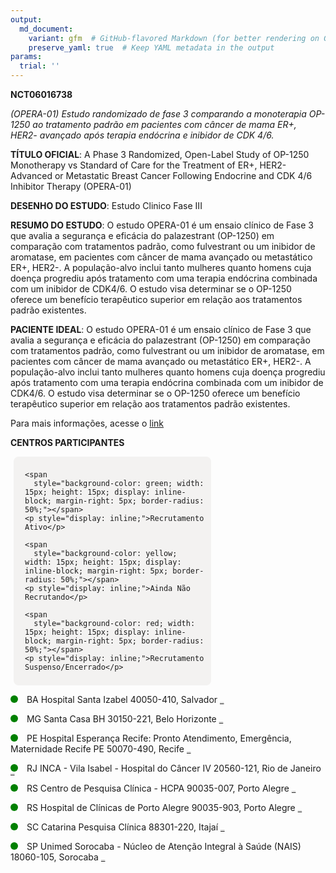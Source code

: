 ```yaml
---
output: 
  md_document:
    variant: gfm  # GitHub-flavored Markdown (for better rendering on GitHub)
    preserve_yaml: true  # Keep YAML metadata in the output
params:
  trial: ''
---
```


**NCT06016738**

*(OPERA-01) Estudo randomizado de fase 3 comparando a monoterapia
OP-1250 ao tratamento padrão em pacientes com câncer de mama ER+, HER2-
avançado após terapia endócrina e inibidor de CDK 4/6.*

**TÍTULO OFICIAL**: A Phase 3 Randomized, Open-Label Study of OP-1250
Monotherapy vs Standard of Care for the Treatment of ER+, HER2- Advanced
or Metastatic Breast Cancer Following Endocrine and CDK 4/6 Inhibitor
Therapy (OPERA-01)

**DESENHO DO ESTUDO**: Estudo Clinico Fase III

**RESUMO DO ESTUDO**: O estudo OPERA-01 é um ensaio clínico de Fase 3
que avalia a segurança e eficácia do palazestrant (OP-1250) em
comparação com tratamentos padrão, como fulvestrant ou um inibidor de
aromatase, em pacientes com câncer de mama avançado ou metastático ER+,
HER2-. A população-alvo inclui tanto mulheres quanto homens cuja doença
progrediu após tratamento com uma terapia endócrina combinada com um
inibidor de CDK4/6. O estudo visa determinar se o OP-1250 oferece um
benefício terapêutico superior em relação aos tratamentos padrão
existentes.

**PACIENTE IDEAL**: O estudo OPERA-01 é um ensaio clínico de Fase 3 que
avalia a segurança e eficácia do palazestrant (OP-1250) em comparação
com tratamentos padrão, como fulvestrant ou um inibidor de aromatase, em
pacientes com câncer de mama avançado ou metastático ER+, HER2-. A
população-alvo inclui tanto mulheres quanto homens cuja doença progrediu
após tratamento com uma terapia endócrina combinada com um inibidor de
CDK4/6. O estudo visa determinar se o OP-1250 oferece um benefício
terapêutico superior em relação aos tratamentos padrão existentes.

Para mais informações, acesse o
[link](https://clinicaltrials.gov/ct2/show/NCT06016738)

**CENTROS PARTICIPANTES**

<div style="margin-bottom: 8px; margin-left: 5px; padding: 8px; max-width: 300px; background-color: #f3f2f1; border-radius: 8px;">

<div style="margin-left: 10px;">

    <span 
      style="background-color: green; width: 15px; height: 15px; display: inline-block; margin-right: 5px; border-radius: 50%;"></span>
    <p style="display: inline;">Recrutamento Ativo</p>

</div>

<div style="margin-left: 10px;">

    <span 
      style="background-color: yellow; width: 15px; height: 15px; display: inline-block; margin-right: 5px; border-radius: 50%;"></span>
    <p style="display: inline;">Ainda Não Recrutando</p>

</div>

<div style="margin-left: 10px;">

    <span 
      style="background-color: red; width: 15px; height: 15px; display: inline-block; margin-right: 5px; border-radius: 50%;"></span>
    <p style="display: inline;">Recrutamento Suspenso/Encerrado</p>

</div>

</div>

<span style="display: inline-block; width: 12px; height: 12px; border-radius: 50%; margin-right: 10px; padding-bottom: 0px; background-color: green;"></span>
BA Hospital Santa Izabel 40050-410, Salvador
<span style="color: #2E4A7F; text-decoration: none; font-weight: 500; font-size: 0.8">[REPORTAR
ERRO](https://flazar.shinyapps.io/formsapp?study_nct_id=NCT06016738&location_id=CLINICALTRIALSITESALVADORBAHIA40050410BRAZIL&location_full_name=Hospital%20Santa%20Izabel%2C%2040050-410%2C%20Salvador&form_type=Reportar%20Erro)</span>

<span style="display: inline-block; width: 12px; height: 12px; border-radius: 50%; margin-right: 10px; padding-bottom: 0px; background-color: green;"></span>
MG Santa Casa BH 30150-221, Belo Horizonte
<span style="color: #2E4A7F; text-decoration: none; font-weight: 500; font-size: 0.8">[REPORTAR
ERRO](https://flazar.shinyapps.io/formsapp?study_nct_id=NCT06016738&location_id=CLINICALTRIALSITEBELOHORIZONTEMINASGERAIS30150221BRAZIL&location_full_name=Santa%20Casa%20BH%2C%2030150-221%2C%20Belo%20Horizonte&form_type=Reportar%20Erro)</span>

<span style="display: inline-block; width: 12px; height: 12px; border-radius: 50%; margin-right: 10px; padding-bottom: 0px; background-color: green;"></span>
PE Hospital Esperança Recife: Pronto Atendimento, Emergência,
Maternidade Recife PE 50070-490, Recife
<span style="color: #2E4A7F; text-decoration: none; font-weight: 500; font-size: 0.8">[REPORTAR
ERRO](https://flazar.shinyapps.io/formsapp?study_nct_id=NCT06016738&location_id=CLINICALTRIALSITERECIFEPERNAMBUCO50070480BRAZIL&location_full_name=Hospital%20Esperan%C3%A7a%20Recife%3A%20Pronto%20Atendimento%2C%20Emerg%C3%AAncia%2C%20Maternidade%20Recife%20PE%2C%2050070-490%2C%20Recife&form_type=Reportar%20Erro)</span>

<span style="display: inline-block; width: 12px; height: 12px; border-radius: 50%; margin-right: 10px; padding-bottom: 0px; background-color: green;"></span>
RJ INCA - Vila Isabel - Hospital do Câncer IV 20560-121, Rio de Janeiro
<span style="color: #2E4A7F; text-decoration: none; font-weight: 500; font-size: 0.8">[REPORTAR
ERRO](https://flazar.shinyapps.io/formsapp?study_nct_id=NCT06016738&location_id=CLINICALTRIALSITERIODEJANEIRO20560120BRAZIL&location_full_name=INCA%20-%20Vila%20Isabel%20-%20Hospital%20do%20C%C3%A2ncer%20IV%2C%2020560-121%2C%20Rio%20de%20Janeiro&form_type=Reportar%20Erro)</span>

<span style="display: inline-block; width: 12px; height: 12px; border-radius: 50%; margin-right: 10px; padding-bottom: 0px; background-color: green;"></span>
RS Centro de Pesquisa Clínica - HCPA 90035-007, Porto Alegre
<span style="color: #2E4A7F; text-decoration: none; font-weight: 500; font-size: 0.8">[REPORTAR
ERRO](https://flazar.shinyapps.io/formsapp?study_nct_id=NCT06016738&location_id=CLINICALTRIALSITEPORTOALEGRERIOGRANDEDOSUL90050170BRAZIL&location_full_name=Centro%20de%20Pesquisa%20Cl%C3%ADnica%20-%20HCPA%2C%2090035-007%2C%20Porto%20Alegre&form_type=Reportar%20Erro)</span>

<span style="display: inline-block; width: 12px; height: 12px; border-radius: 50%; margin-right: 10px; padding-bottom: 0px; background-color: green;"></span>
RS Hospital de Clínicas de Porto Alegre 90035-903, Porto Alegre
<span style="color: #2E4A7F; text-decoration: none; font-weight: 500; font-size: 0.8">[REPORTAR
ERRO](https://flazar.shinyapps.io/formsapp?study_nct_id=NCT06016738&location_id=CLINICALTRIALSITEPORTOALEGRERIOGRANDEDOSUL90035903BRAZIL&location_full_name=Hospital%20de%20Cl%C3%ADnicas%20de%20Porto%20Alegre%2C%2090035-903%2C%20Porto%20Alegre&form_type=Reportar%20Erro)</span>

<span style="display: inline-block; width: 12px; height: 12px; border-radius: 50%; margin-right: 10px; padding-bottom: 0px; background-color: green;"></span>
SC Catarina Pesquisa Clínica 88301-220, Itajaí
<span style="color: #2E4A7F; text-decoration: none; font-weight: 500; font-size: 0.8">[REPORTAR
ERRO](https://flazar.shinyapps.io/formsapp?study_nct_id=NCT06016738&location_id=CLINICALTRIALSITEITAJAISANTACATARINA88301220BRAZIL&location_full_name=Catarina%20Pesquisa%20Cl%C3%ADnica%2C%2088301-220%2C%20Itaja%C3%AD&form_type=Reportar%20Erro)</span>

<span style="display: inline-block; width: 12px; height: 12px; border-radius: 50%; margin-right: 10px; padding-bottom: 0px; background-color: green;"></span>
SP Unimed Sorocaba - Núcleo de Atenção Integral à Saúde (NAIS)
18060-105, Sorocaba
<span style="color: #2E4A7F; text-decoration: none; font-weight: 500; font-size: 0.8">[REPORTAR
ERRO](https://flazar.shinyapps.io/formsapp?study_nct_id=NCT06016738&location_id=CLINICALTRIALSITESOROCABASAOPAULO18060105BRAZIL&location_full_name=Unimed%20Sorocaba%20-%20N%C3%BAcleo%20de%20Aten%C3%A7%C3%A3o%20Integral%20%C3%A0%20Sa%C3%BAde%20%28NAIS%29%2C%2018060-105%2C%20Sorocaba&form_type=Reportar%20Erro)</span>
